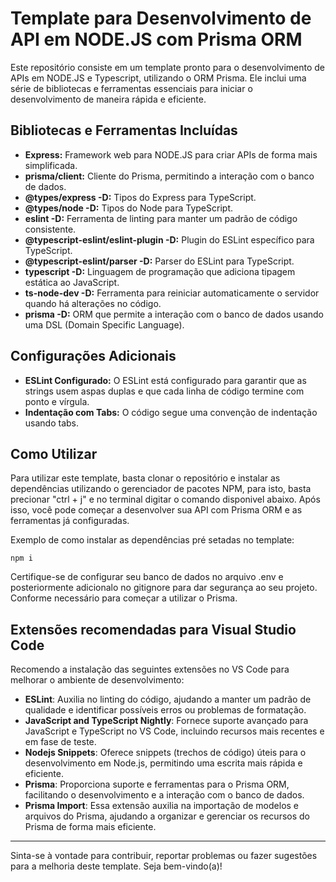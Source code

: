 # Template para Desenvolvimento de API em NODE.JS com Prisma ORM
Este repositório consiste em um template pronto para o desenvolvimento de APIs em NODE.JS e Typescript, utilizando o ORM Prisma. Ele inclui uma série de bibliotecas e ferramentas essenciais para iniciar o desenvolvimento de maneira rápida e eficiente.

## Bibliotecas e Ferramentas Incluídas
- **Express:** Framework web para NODE.JS para criar APIs de forma mais simplificada.</br>
- **prisma/client:** Cliente do Prisma, permitindo a interação com o banco de dados.</br>
- **@types/express -D:** Tipos do Express para TypeScript.</br>
- **@types/node -D:** Tipos do Node para TypeScript.</br>
- **eslint -D:** Ferramenta de linting para manter um padrão de código consistente.</br>
- **@typescript-eslint/eslint-plugin -D:** Plugin do ESLint específico para TypeScript.</br>
- **@typescript-eslint/parser -D:** Parser do ESLint para TypeScript.</br>
- **typescript -D:** Linguagem de programação que adiciona tipagem estática ao JavaScript.</br>
- **ts-node-dev -D:** Ferramenta para reiniciar automaticamente o servidor quando há alterações no código.</br>
- **prisma -D:** ORM que permite a interação com o banco de dados usando uma DSL (Domain Specific Language).</br>

## Configurações Adicionais
- **ESLint Configurado:** O ESLint está configurado para garantir que as strings usem aspas duplas e que cada linha de código termine com ponto e vírgula.</br>
- **Indentação com Tabs:** O código segue uma convenção de indentação usando tabs.</br>

## Como Utilizar
Para utilizar este template, basta clonar o repositório e instalar as dependências utilizando o gerenciador de pacotes NPM, para isto, basta precionar "ctrl + j" e no terminal digitar o comando disponivel abaixo. Após isso, você pode começar a desenvolver sua API com Prisma ORM e as ferramentas já configuradas.

Exemplo de como instalar as dependências pré setadas no template:
```
npm i
```

Certifique-se de configurar seu banco de dados no arquivo .env e posteriormente adicionalo no gitignore para dar segurança ao seu projeto. Conforme necessário para começar a utilizar o Prisma.

## Extensões recomendadas para Visual Studio Code
Recomendo a instalação das seguintes extensões no VS Code para melhorar o ambiente de desenvolvimento:

- **ESLint**: Auxilia no linting do código, ajudando a manter um padrão de qualidade e identificar possíveis erros ou problemas de formatação.
- **JavaScript and TypeScript Nightly**: Fornece suporte avançado para JavaScript e TypeScript no VS Code, incluindo recursos mais recentes e em fase de teste.
- **Nodejs Snippets**: Oferece snippets (trechos de código) úteis para o desenvolvimento em Node.js, permitindo uma escrita mais rápida e eficiente.
- **Prisma**: Proporciona suporte e ferramentas para o Prisma ORM, facilitando o desenvolvimento e a interação com o banco de dados.
- **Prisma Import**: Essa extensão auxilia na importação de modelos e arquivos do Prisma, ajudando a organizar e gerenciar os recursos do Prisma de forma mais eficiente.

<hr>

Sinta-se à vontade para contribuir, reportar problemas ou fazer sugestões para a melhoria deste template. Seja bem-vindo(a)!
